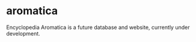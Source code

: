 # aromatica
Encyclopedia Aromatica is a future database and website, currently under development. 

<!-- 
## To Do List

* Check why saffron distribution map works.
* Rebase the whole repo

## Notes

Use pandoc to convert from latex to markdown:

```bash
pandoc -s allspice.tex -o allspice-tex.md
``` -->